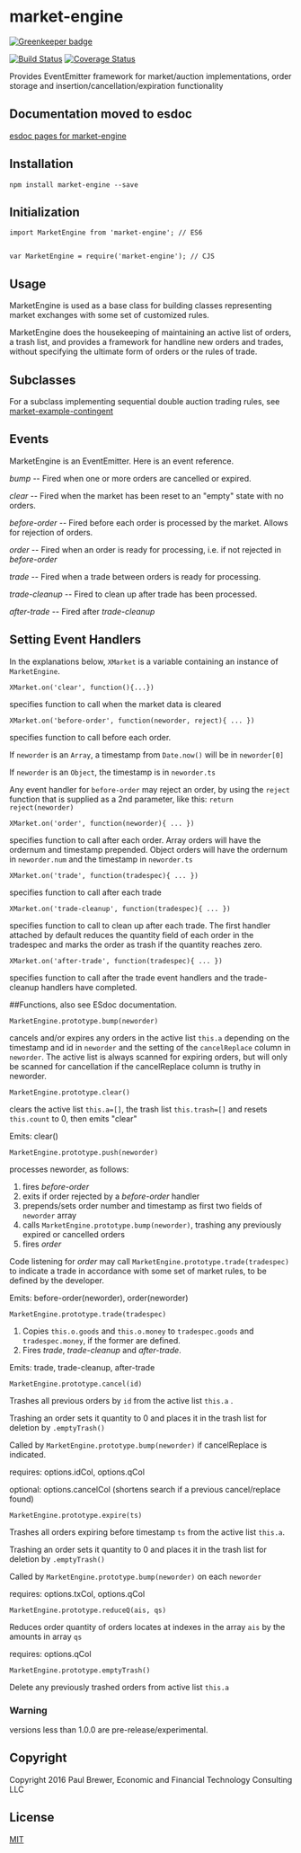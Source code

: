 # market-engine

[![Greenkeeper badge](https://badges.greenkeeper.io/DrPaulBrewer/market-engine.svg)](https://greenkeeper.io/)

[![Build Status](https://travis-ci.org/DrPaulBrewer/market-engine.svg?branch=master)](https://travis-ci.org/DrPaulBrewer/market-engine)
[![Coverage Status](https://coveralls.io/repos/github/DrPaulBrewer/market-engine/badge.svg?branch=master)](https://coveralls.io/github/DrPaulBrewer/market-engine?branch=master)


Provides EventEmitter framework for market/auction implementations, order storage and insertion/cancellation/expiration functionality

## Documentation moved to esdoc

[esdoc pages for market-engine](https://doc.esdoc.org/github.com/DrPaulBrewer/market-engine/)

## Installation

    npm install market-engine --save

## Initialization

    import MarketEngine from 'market-engine'; // ES6


    var MarketEngine = require('market-engine'); // CJS

## Usage

MarketEngine is used as a base class for building classes representing market exchanges with some set of customized rules.  

MarketEngine does the housekeeping of maintaining an active list of orders, a trash list, and provides a framework for handline new orders and trades, 
without specifying the ultimate form of orders or the rules of trade.  

## Subclasses

For a subclass implementing sequential double auction trading rules, see [market-example-contingent](https://www.npmjs.com/package/market-example-contingent)

## Events 

MarketEngine is an EventEmitter.  Here is an event reference.  

*bump* -- Fired when one or more orders are cancelled or expired.  

*clear* -- Fired when the market has been reset to an "empty" state with no orders.

*before-order* -- Fired before each order is processed by the market.  Allows for rejection of orders.

*order* -- Fired when an order is ready for processing, i.e. if not rejected in *before-order* 

*trade* -- Fired when a trade between orders is ready for processing.

*trade-cleanup* -- Fired to clean up after trade has been processed.

*after-trade* -- Fired after *trade-cleanup*

## Setting Event Handlers

In the explanations below, `XMarket` is a variable containing an instance of `MarketEngine`. 

    XMarket.on('clear', function(){...})

specifies function to call when the market data is cleared 

    XMarket.on('before-order', function(neworder, reject){ ... })

specifies function to call before each order. 

If `neworder` is an `Array`, a timestamp from `Date.now()` will be in `neworder[0]`

If `neworder` is an `Object`, the timestamp is in `neworder.ts`

Any event handler for `before-order` may reject an order, by using the `reject` function that is supplied
as a 2nd parameter, like this:  `return reject(neworder)`

    XMarket.on('order', function(neworder){ ... })

specifies function to call after each order.  Array orders will have the ordernum and timestamp
prepended.  Object orders will have the ordernum in `neworder.num` and the timestamp in `neworder.ts` 

    XMarket.on('trade', function(tradespec){ ... })

specifies function to call after each trade

    XMarket.on('trade-cleanup', function(tradespec){ ... })

specifies function to call to clean up after each trade.  The first handler attached by default reduces the quantity
field of each order in the tradespec and marks the order as trash if the quantity reaches zero.

    XMarket.on('after-trade', function(tradespec){ ... })

specifies function to call after the trade event handlers and the trade-cleanup handlers have completed.

##Functions, also see ESdoc documentation.

    MarketEngine.prototype.bump(neworder)
    
cancels and/or expires any orders in the active list `this.a` depending on the timestamp and id in `neworder`
and the setting of the `cancelReplace` column in `neworder`.  The active list is always scanned for expiring orders,
but will only be scanned for cancellation if the cancelReplace column is truthy in neworder.

    MarketEngine.prototype.clear()

clears the active list `this.a=[]`, the trash list `this.trash=[]` and resets `this.count` to 0, then emits "clear"

Emits: clear()

    MarketEngine.prototype.push(neworder)
    
processes neworder, as follows:

1. fires  *before-order*
1. exits if order rejected by a *before-order* handler
1. prepends/sets order number and timestamp as first two fields of `neworder` array
1. calls `MarketEngine.prototype.bump(neworder)`, trashing any previously expired or cancelled orders
1. fires *order*

Code listening for *order* may call `MarketEngine.prototype.trade(tradespec)` to indicate a trade in accordance
with some set of market rules, to be defined by the developer. 

Emits: before-order(neworder), order(neworder)

    MarketEngine.prototype.trade(tradespec)
    
1. Copies `this.o.goods` and `this.o.money` to `tradespec.goods` and `tradespec.money`, if the former are defined.
2. Fires  *trade*, *trade-cleanup* and *after-trade*.


Emits: trade, trade-cleanup, after-trade

    MarketEngine.prototype.cancel(id)

Trashes all previous orders by `id` from the active list `this.a` .  

Trashing an order sets it quantity to 0 and places it in the trash list for deletion by `.emptyTrash()`

Called by `MarketEngine.prototype.bump(neworder)` if cancelReplace is indicated.

requires:  options.idCol, options.qCol

optional:  options.cancelCol (shortens search if a previous cancel/replace found)

    MarketEngine.prototype.expire(ts)

Trashes all orders expiring before timestamp `ts` from the active list `this.a`.  

Trashing an order sets it quantity to 0 and places it in the trash list for deletion by `.emptyTrash()`

Called by `MarketEngine.prototype.bump(neworder)` on each `neworder`

requires: options.txCol, options.qCol

    MarketEngine.prototype.reduceQ(ais, qs)
    
Reduces order quantity of orders locates at indexes in the array `ais` by the amounts in array `qs`

requires: options.qCol

    MarketEngine.prototype.emptyTrash()

Delete any previously trashed orders from active list `this.a`

### Warning

versions less than 1.0.0 are pre-release/experimental. 

## Copyright 

Copyright 2016 Paul Brewer, Economic and Financial Technology Consulting LLC

## License

[MIT](./LICENSE.md)

